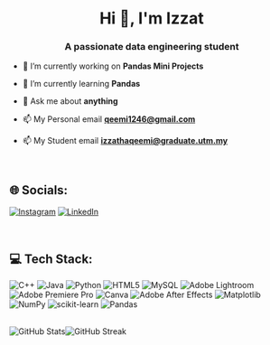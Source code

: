 <h1 align="center">Hi 👋, I'm Izzat</h1>
<h3 align="center">A passionate data engineering student</h3>



- 🔭 I’m currently working on **Pandas Mini Projects**

- 🌱 I’m currently learning **Pandas**

- 💬 Ask me about **anything**
  
- 📫 My Personal email **qeemi1246@gmail.com**

- 📫 My Student email **izzathaqeemi@graduate.utm.my**

<br>

## 🌐 Socials:
[![Instagram](https://img.shields.io/badge/Instagram-%23E4405F.svg?logo=Instagram&logoColor=white)](https://instagram.com/izzat.kiwi) [![LinkedIn](https://img.shields.io/badge/LinkedIn-%230077B5.svg?logo=linkedin&logoColor=white)](https://linkedin.com/in/https://www.linkedin.com/in/izzat-haqeemi-bin-hairudin-76a207269/) 

<br>

## 💻 Tech Stack:
![C++](https://img.shields.io/badge/c++-%2300599C.svg?style=flat&logo=c%2B%2B&logoColor=white) ![Java](https://img.shields.io/badge/java-%23ED8B00.svg?style=flat&logo=openjdk&logoColor=white) ![Python](https://img.shields.io/badge/python-3670A0?style=flat&logo=python&logoColor=ffdd54) ![HTML5](https://img.shields.io/badge/html5-%23E34F26.svg?style=flat&logo=html5&logoColor=white) ![MySQL](https://img.shields.io/badge/mysql-%2300000f.svg?style=flat&logo=mysql&logoColor=white) ![Adobe Lightroom](https://img.shields.io/badge/Adobe%20Lightroom-31A8FF.svg?style=flat&logo=Adobe%20Lightroom&logoColor=white) ![Adobe Premiere Pro](https://img.shields.io/badge/Adobe%20Premiere%20Pro-9999FF.svg?style=flat&logo=Adobe%20Premiere%20Pro&logoColor=white) ![Canva](https://img.shields.io/badge/Canva-%2300C4CC.svg?style=flat&logo=Canva&logoColor=white) ![Adobe After Effects](https://img.shields.io/badge/Adobe%20After%20Effects-9999FF.svg?style=flat&logo=Adobe%20After%20Effects&logoColor=white) ![Matplotlib](https://img.shields.io/badge/Matplotlib-%23ffffff.svg?style=flat&logo=Matplotlib&logoColor=black) ![NumPy](https://img.shields.io/badge/numpy-%23013243.svg?style=flat&logo=numpy&logoColor=white) ![scikit-learn](https://img.shields.io/badge/scikit--learn-%23F7931E.svg?style=flat&logo=scikit-learn&logoColor=white) ![Pandas](https://img.shields.io/badge/pandas-%23150458.svg?style=flat&logo=pandas&logoColor=white)

<br>
  
<div style="display: flex;">
  <img src="https://github-readme-stats.vercel.app/api?username=IzzatHaqeemi&theme=synthwave&hide_border=false&include_all_commits=true&count_private=true" alt="GitHub Stats" style="display: inline-block;"/>
  <img src="https://github-readme-streak-stats.herokuapp.com/?user=IzzatHaqeemi&theme=synthwave&hide_border=false" alt="GitHub Streak" style="display: inline-block;"/>
</div>




